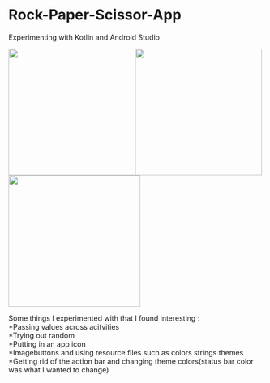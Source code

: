 # Rock-Paper-Scissor-App
Experimenting with Kotlin and Android Studio

<img src="https://user-images.githubusercontent.com/62943847/152302778-2303692a-64f4-40eb-a313-7edb89ab9acf.png" width="250"><img src="https://user-images.githubusercontent.com/62943847/152302827-6210e773-2496-498b-b5d4-312996ba9054.png" width="250"><img src="https://user-images.githubusercontent.com/62943847/152302866-0e60b7bd-96a0-445b-8ba6-af7015d644d9.png" width="260">

Some things I experimented with that I found interesting :<br />
*Passing values across acitvities<br />
*Trying out random<br />
*Putting in an app icon<br />
*Imagebuttons and using resource files such as colors strings themes<br />
*Getting rid of the action bar and changing theme colors(status bar color was what I wanted to change)
